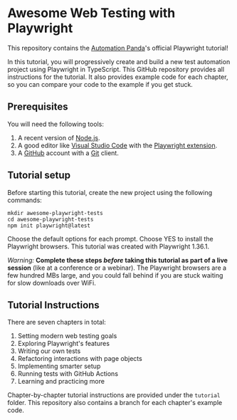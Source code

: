 # Awesome Web Testing with Playwright

This repository contains the [Automation Panda](https://automationpanda.com/)'s official Playwright tutorial!

In this tutorial, you will progressively create and build a new test automation project using Playwright in TypeScript.
This GitHub repository provides all instructions for the tutorial.
It also provides example code for each chapter,
so you can compare your code to the example if you get stuck.


## Prerequisites

You will need the following tools:

1. A recent version of [Node.js](https://nodejs.org/).
2. A good editor like [Visual Studio Code](https://code.visualstudio.com/) with the [Playwright extension](https://playwright.dev/docs/getting-started-vscode).
3. A [GitHub](https://github.com/) account with a [Git](https://git-scm.com/) client.


## Tutorial setup

Before starting this tutorial, create the new project using the following commands:

```
mkdir awesome-playwright-tests
cd awesome-playwright-tests
npm init playwright@latest
```

Choose the default options for each prompt.
Choose YES to install the Playwright browsers.
This tutorial was created with Playwright 1.36.1.

*Warning:*
**Complete these steps *before* taking this tutorial as part of a live session** (like at a conference or a webinar).
The Playwright browsers are a few hundred MBs large,
and you could fall behind if you are stuck waiting for slow downloads over WiFi.


## Tutorial Instructions

There are seven chapters in total:

1. Setting modern web testing goals
2. Exploring Playwright's features
3. Writing our own tests
4. Refactoring interactions with page objects
5. Implementing smarter setup
6. Running tests with GitHub Actions
7. Learning and practicing more

Chapter-by-chapter tutorial instructions are provided under the `tutorial` folder.
This repository also contains a branch for each chapter's example code.


